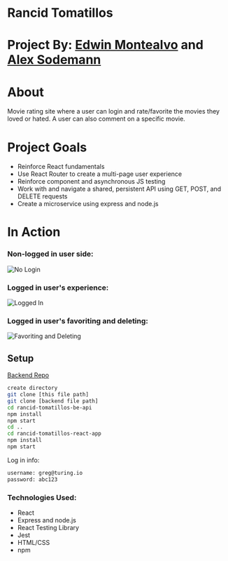 # Rancid Tomatillos

# Project By: [Edwin Montealvo](https://github.com/emontealvo) and [Alex Sodemann](https://github.com/asodemann18)

# About
Movie rating site where a user can login and rate/favorite the movies they loved or hated.  A user can also comment on a specific movie.

# Project Goals
* Reinforce React fundamentals
* Use React Router to create a multi-page user experience
* Reinforce component and asynchronous JS testing
* Work with and navigate a shared, persistent API using GET, POST, and DELETE requests
* Create a microservice using express and node.js 

# In Action

### Non-logged in user side:
![No Login](https://im4.ezgif.com/tmp/ezgif-4-fcaa786646ba.gif)

### Logged in user's experience:
![Logged In](http://g.recordit.co/Q6UfDK3Hna.gif)

### Logged in user's favoriting and deleting:
![Favoriting and Deleting](http://g.recordit.co/rKbnbiEKjY.gif)

## Setup
[Backend Repo](https://github.com/emontealvo/rancid-tomatillos-be-api)

```bash 
create directory
git clone [this file path]
git clone [backend file path]
cd rancid-tomatillos-be-api
npm install
npm start
cd ..
cd rancid-tomatillos-react-app
npm install 
npm start
```
Log in info: 
```bash
username: greg@turing.io
password: abc123
```

### Technologies Used:
* React
* Express and node.js
* React Testing Library
* Jest
* HTML/CSS
* npm
